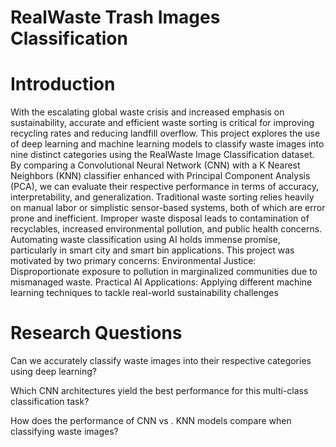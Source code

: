 # RealWaste Trash Images Classification 
# Introduction
With the escalating global waste crisis and increased emphasis on sustainability, accurate and 
efficient waste sorting is critical for improving recycling rates and reducing landfill overflow. 
This project explores the use of deep learning and machine learning models to classify waste 
images into nine distinct categories using the RealWaste Image Classification dataset. By 
comparing a Convolutional Neural Network (CNN) with a K Nearest Neighbors (KNN) 
classifier enhanced with Principal Component Analysis (PCA), we can evaluate their respective 
performance in terms of accuracy, interpretability, and generalization. 
Traditional waste sorting relies heavily on manual labor or simplistic sensor-based systems, both 
of which are error prone and inefficient. Improper waste disposal leads to contamination of 
recyclables, increased environmental pollution, and public health concerns. Automating waste 
classification using AI holds immense promise, particularly in smart city and smart bin 
applications. This project was motivated by two primary concerns: Environmental Justice: 
Disproportionate exposure to pollution in marginalized communities due to mismanaged waste. 
Practical AI Applications: Applying different machine learning techniques to tackle real-world 
sustainability challenges

# Research Questions
Can we accurately classify waste images into their respective categories using deep 
learning? 

Which CNN architectures yield the best performance for this multi-class classification 
task? 

How does the performance of CNN vs . KNN models compare when classifying waste 
images?
